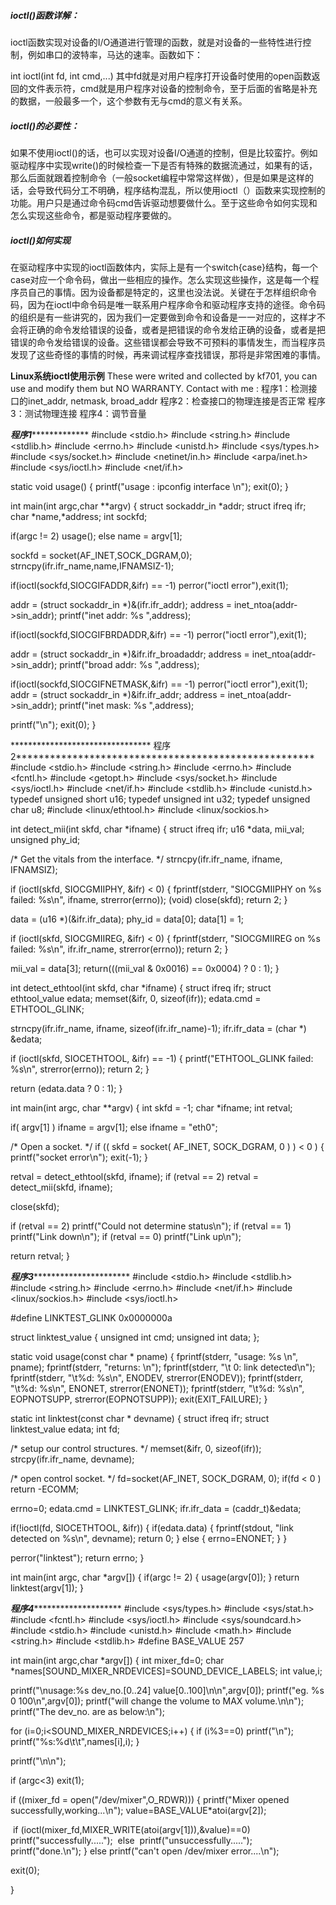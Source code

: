 ##### ioctl()函数详解：

ioctl函数实现对设备的I/O通道进行管理的函数，就是对设备的一些特性进行控制，例如串口的波特率，马达的速率。函数如下：

int ioctl(int fd, int cmd,...)   其中fd就是对用户程序打开设备时使用的open函数返回的文件表示符，cmd就是用户程序对设备的控制命令，至于后面的省略是补充的数据，一般最多一个，这个参数有无与cmd的意义有关系。

##### ioctl()的必要性：

如果不使用ioctl()的话，也可以实现对设备I/O通道的控制，但是比较蛮拧。例如驱动程序中实现write()的时候检查一下是否有特殊的数据流通过，如果有的话，那么后面就跟着控制命令（一般socket编程中常常这样做），但是如果是这样的话，会导致代码分工不明确，程序结构混乱，所以使用ioctl（）函数来实现控制的功能。用户只是通过命令码cmd告诉驱动想要做什么。至于这些命令如何实现和怎么实现这些命令，都是驱动程序要做的。

##### ioctl()如何实现 

在驱动程序中实现的ioctl函数体内，实际上是有一个switch{case}结构，每一个case对应一个命令码，做出一些相应的操作。怎么实现这些操作，这是每一个程序员自己的事情。因为设备都是特定的，这里也没法说。关键在于怎样组织命令码，因为在ioctl中命令码是唯一联系用户程序命令和驱动程序支持的途径。命令码的组织是有一些讲究的，因为我们一定要做到命令和设备是一一对应的，这样才不会将正确的命令发给错误的设备，或者是把错误的命令发给正确的设备，或者是把错误的命令发给错误的设备。这些错误都会导致不可预料的事情发生，而当程序员发现了这些奇怪的事情的时候，再来调试程序查找错误，那将是非常困难的事情。



**Linux系统ioctl使用示例**
These were writed and collected by kf701,
you can use and modify them but NO WARRANTY.
Contact with me : 
程序1：检测接口的inet_addr, netmask, broad_addr
程序2：检查接口的物理连接是否正常
程序3：测试物理连接
程序4：调节音量

***************************程序1****************************************
\#include <stdio.h>
\#include <string.h>
\#include <stdlib.h>
\#include <errno.h>
\#include <unistd.h>
\#include <sys/types.h>
\#include <sys/socket.h>
\#include <netinet/in.h>
\#include <arpa/inet.h>
\#include <sys/ioctl.h>
\#include <net/if.h>

static void usage()
{
  printf("usage : ipconfig interface \n");
  exit(0);
}

int main(int argc,char **argv)
{
  struct sockaddr_in *addr;
  struct ifreq ifr;
  char *name,*address;
  int sockfd;

  if(argc != 2) usage();
  else name = argv[1];

  sockfd = socket(AF_INET,SOCK_DGRAM,0);
  strncpy(ifr.ifr_name,name,IFNAMSIZ-1);

  if(ioctl(sockfd,SIOCGIFADDR,&ifr) == -1)
   perror("ioctl error"),exit(1);

  addr = (struct sockaddr_in *)&(ifr.ifr_addr);
  address = inet_ntoa(addr->sin_addr);
  printf("inet addr: %s ",address);

  if(ioctl(sockfd,SIOCGIFBRDADDR,&ifr) == -1)
   perror("ioctl error"),exit(1);

  addr = (struct sockaddr_in *)&ifr.ifr_broadaddr;
  address = inet_ntoa(addr->sin_addr);
  printf("broad addr: %s ",address);

  if(ioctl(sockfd,SIOCGIFNETMASK,&ifr) == -1)
   perror("ioctl error"),exit(1);
  addr = (struct sockaddr_in *)&ifr.ifr_addr;
  address = inet_ntoa(addr->sin_addr);
  printf("inet mask: %s ",address);

  printf("\n");
  exit(0);
}

******************************** 程序2*****************************************************
\#include <stdio.h>
\#include <string.h>
\#include <errno.h>
\#include <fcntl.h>
\#include <getopt.h>
\#include <sys/socket.h>
\#include <sys/ioctl.h>
\#include <net/if.h>
\#include <stdlib.h>
\#include <unistd.h>
typedef unsigned short u16;
typedef unsigned int u32;
typedef unsigned char u8;
\#include <linux/ethtool.h>
\#include <linux/sockios.h>

int detect_mii(int skfd, char *ifname)
{
  struct ifreq ifr;
  u16 *data, mii_val;
  unsigned phy_id;

  /* Get the vitals from the interface. */
  strncpy(ifr.ifr_name, ifname, IFNAMSIZ);

  if (ioctl(skfd, SIOCGMIIPHY, &ifr) < 0)
   {
     fprintf(stderr, "SIOCGMIIPHY on %s failed: %s\n", ifname, strerror(errno));
     (void) close(skfd);
     return 2;
   }

  data = (u16 *)(&ifr.ifr_data);
  phy_id = data[0];
  data[1] = 1;

  if (ioctl(skfd, SIOCGMIIREG, &ifr) < 0)
   {
    fprintf(stderr, "SIOCGMIIREG on %s failed: %s\n", ifr.ifr_name, strerror(errno));
    return 2;
   }

  mii_val = data[3];
  return(((mii_val & 0x0016) == 0x0004) ? 0 : 1);
}

int detect_ethtool(int skfd, char *ifname)
{
  struct ifreq ifr;
  struct ethtool_value edata;
  memset(&ifr, 0, sizeof(ifr));
  edata.cmd = ETHTOOL_GLINK;

  strncpy(ifr.ifr_name, ifname, sizeof(ifr.ifr_name)-1);
  ifr.ifr_data = (char *) &edata;

  if (ioctl(skfd, SIOCETHTOOL, &ifr) == -1)
   {
    printf("ETHTOOL_GLINK failed: %s\n", strerror(errno));
    return 2;
   }

  return (edata.data ? 0 : 1);
}

int main(int argc, char **argv)
{
  int skfd = -1;
  char *ifname;
  int retval;

  if( argv[1] ) ifname = argv[1];
   else ifname = "eth0";

  /* Open a socket. */
  if (( skfd = socket( AF_INET, SOCK_DGRAM, 0 ) ) < 0 )
   {
     printf("socket error\n");
     exit(-1);
   }

  retval = detect_ethtool(skfd, ifname);
  if (retval == 2)
   retval = detect_mii(skfd, ifname);

  close(skfd);
 
  if (retval == 2)
   printf("Could not determine status\n");
  if (retval == 1)
   printf("Link down\n");
  if (retval == 0)
   printf("Link up\n");

  return retval;
}

*******************************程序3*****************************************************
\#include <stdio.h>
\#include <stdlib.h>
\#include <string.h>
\#include <errno.h>
\#include <net/if.h>
\#include <linux/sockios.h>
\#include <sys/ioctl.h>

\#define LINKTEST_GLINK 0x0000000a

struct linktest_value {
    unsigned int  cmd;
    unsigned int  data;
};

static void usage(const char * pname)
{
  fprintf(stderr, "usage: %s <device>\n", pname);
  fprintf(stderr, "returns: \n");
  fprintf(stderr, "\t 0: link detected\n");
  fprintf(stderr, "\t%d: %s\n", ENODEV, strerror(ENODEV));
  fprintf(stderr, "\t%d: %s\n", ENONET, strerror(ENONET));
  fprintf(stderr, "\t%d: %s\n", EOPNOTSUPP, strerror(EOPNOTSUPP));
  exit(EXIT_FAILURE);
}

static int linktest(const char * devname)
{
  struct ifreq ifr;
  struct linktest_value edata;
  int fd;

  /* setup our control structures. */
  memset(&ifr, 0, sizeof(ifr));
  strcpy(ifr.ifr_name, devname);

  /* open control socket. */
  fd=socket(AF_INET, SOCK_DGRAM, 0);
  if(fd < 0 ) 
   return -ECOMM;

  errno=0;
  edata.cmd = LINKTEST_GLINK;
  ifr.ifr_data = (caddr_t)&edata;

  if(!ioctl(fd, SIOCETHTOOL, &ifr)) 
   {
    if(edata.data) 
     {
      fprintf(stdout, "link detected on %s\n", devname);
      return 0;
     } else 
       {
        errno=ENONET;
       }
   }

  perror("linktest");
  return errno;
}

int main(int argc, char *argv[])
{
  if(argc != 2) 
   {
     usage(argv[0]);
   }
  return linktest(argv[1]);
}

*************************************程序4*********************************************************
\#include <sys/types.h>
\#include <sys/stat.h>
\#include <fcntl.h>
\#include <sys/ioctl.h>
\#include <sys/soundcard.h>
\#include <stdio.h>
\#include <unistd.h>
\#include <math.h>
\#include <string.h>
\#include <stdlib.h>
\#define BASE_VALUE 257

int main(int argc,char *argv[])
{
  int mixer_fd=0;
  char *names[SOUND_MIXER_NRDEVICES]=SOUND_DEVICE_LABELS;
  int value,i;

  printf("\nusage:%s dev_no.[0..24] value[0..100]\n\n",argv[0]);
  printf("eg. %s 0 100\n",argv[0]);
  printf("will change the volume to MAX volume.\n\n");
  printf("The dev_no. are as below:\n");

  for (i=0;i<SOUND_MIXER_NRDEVICES;i++)
   {
    if (i%3==0) printf("\n");
    printf("%s:%d\t\t",names[i],i);
   }

  printf("\n\n");

  if (argc<3) exit(1);

  if ((mixer_fd = open("/dev/mixer",O_RDWR)))
   {
     printf("Mixer opened successfully,working...\n");
     value=BASE_VALUE*atoi(argv[2]);

​     if (ioctl(mixer_fd,MIXER_WRITE(atoi(argv[1])),&value)==0)
​      printf("successfully.....");
​     else
​      printf("unsuccessfully.....");
​    
​     printf("done.\n");
   }
  else
   printf("can't open /dev/mixer error....\n");

exit(0);

}